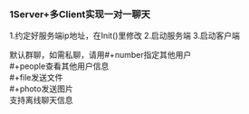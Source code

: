 <h3>1Server+多Client实现一对一聊天</h3>
1.约定好服务端ip地址，在Init()里修改
2.启动服务端
3.启动客户端

默认群聊，如需私聊，请用#+number指定其他用户  
#+people查看其他用户信息  
#+file发送文件  
#+photo发送图片  
支持离线聊天信息  
